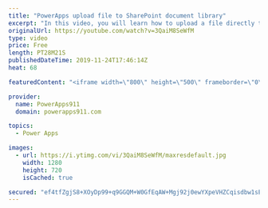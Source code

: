 ```yaml
---
title: "PowerApps upload file to SharePoint document library"
excerpt: "In this video, you will learn how to upload a file directly to a SharePoint Document Library. No crazy complex code, finally a straight forward way to save all files into SharePoint without a bunch of shenanigans.   Link to attachment control video https://www.youtube.com/watch?v=Pa-pYEkLH-U  Link to"
originalUrl: https://youtube.com/watch?v=3QaiM8SeWfM
type: video
price: Free
length: PT28M21S
publishedDateTime: 2019-11-24T17:46:14Z
heat: 68

featuredContent: "<iframe width=\"800\" height=\"500\" frameborder=\"0\" src=\"https://www.youtube.com/embed/3QaiM8SeWfM\" allow=\"accelerometer; autoplay; encrypted-media; gyroscope; picture-in-picture\" allowfullscreen></iframe>"

provider:
  name: PowerApps911
  domain: powerapps911.com

topics:
  - Power Apps

images:
  - url: https://i.ytimg.com/vi/3QaiM8SeWfM/maxresdefault.jpg
    width: 1280
    height: 720
    isCached: true

secured: "ef4tfZgjS8+XOyDp99+q9GGQM+W0GfEqAW+Mgj92j0ewYXpeVHZCqisdbw1sE/p99wllk9QgVQV3GQVsH5bOGTa9ChSafGGa41plXLPnNN8YHQfnB7uMLY3yjCCPgOlWVJy6BFIsj3kaEll8bNu5FsJvFjbnGawbUQsdz3Q2o2oDxTmDoEvZQA09GftMFtrcXlFzkxl1aQWuiI8E9h6jCjb9J/EEsyAlIrT7Av0lSdfvzi+RdIDfzBCS/hmVXOXiLMXq+X5j2IXhajZx9JicCrBYyBCjOINTlcBE4keaSPGd8vq0Ht0+7kZbCqdI7dMsYbHBU+ZgafXBLjlVg+HnUtkSeZtlFknHC1ZY6e9xRNOj2t7j5Qr8JNNgBvU/3lVPuAE+unbizUwvqe3QKaBZAg==;8STtqiSUR786N/+lY11IdQ=="
---
```



